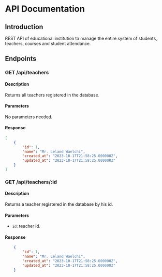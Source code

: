 # API Documentation

## Introduction

REST API of educational institution to manage the entire system of students, teachers, courses and student attendance.

## Endpoints

### GET /api/teachers

#### Description

Returns all teachers registered in the database.

#### Parameters

No parameters needed.

#### Response

```json
[
    {
        "id": 1,
        "name": "Mr. Leland Waelchi",
        "created_at": "2023-10-17T21:58:25.000000Z",
        "updated_at": "2023-10-17T21:58:25.000000Z"
    }
]
```

### GET /api/teachers/:id

#### Description

Returns a teacher registered in the database by his id.

#### Parameters

-   `id`: teacher id.

#### Response

```json
    {
        "id": 1,
        "name": "Mr. Leland Waelchi",
        "created_at": "2023-10-17T21:58:25.000000Z",
        "updated_at": "2023-10-17T21:58:25.000000Z"
    }
```
